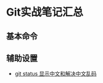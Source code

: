 # Git实战笔记汇总

## 基本命令



## 辅助设置

- [git status 显示中文和解决中文乱码](https://blog.csdn.net/u012145252/article/details/81775362)